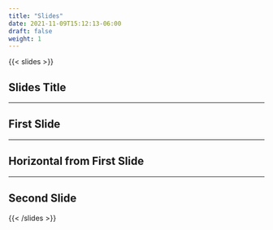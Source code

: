 ```yaml
---
title: "Slides"
date: 2021-11-09T15:12:13-06:00
draft: false
weight: 1
---
```


{{< slides >}}

## Slides Title

---

## First Slide

___

## Horizontal from First Slide

---

## Second Slide

{{< /slides >}}